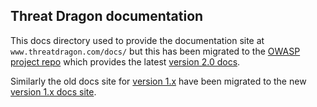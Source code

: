 ## Threat Dragon documentation
This docs directory used to provide the documentation site at `www.threatdragon.com/docs/`
but this has been migrated to the [OWASP project repo](https://github.com/OWASP/www-project-threat-dragon/tree/main/docs-2)
which provides the latest [version 2.0 docs](https://owasp.org/www-project-threat-dragon/docs-2/).

Similarly the old docs site for [version 1.x](https://threatdragon.github.io) have been migrated to
the new [version 1.x docs site](https://owasp.org/www-project-threat-dragon/docs-1/).
